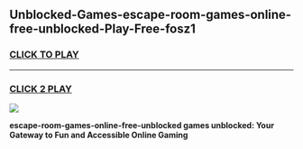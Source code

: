 
## Unblocked-Games-escape-room-games-online-free-unblocked-Play-Free-fosz1
<h3>
<a href="https://premium76.site?title=escape-room-games-online-free-unblocked&ref=18A">CLICK TO PLAY</a></h3>
<hr>

<h3>
<a href="https://premium76.site?title=escape-room-games-online-free-unblocked&ref=18A">CLICK 2 PLAY</a>
  
</h3>

<a href="https://premium76.site?title=escape-room-games-online-free-unblocked&ref=18A"><img src="https://clearcache.store/games.png"></a>


**escape-room-games-online-free-unblocked games unblocked: Your Gateway to Fun and Accessible Online Gaming**
